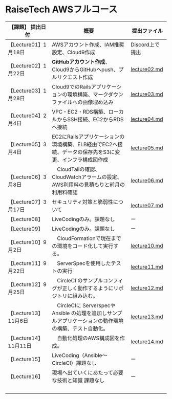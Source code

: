 # RaiseTech AWSフルコース
| 【課題】 提出日付         |概要                                  |提出ファイル                               |
|-----------------------|------------------------------------------|--------------------------------|
【Lecture01】1月18日|AWSアカウント作成、IAM推奨設定、Cloud9作成|Discord上で提出|
【Lecture02】1月22日|**GitHubアカウント作成**、Cloud9からGitHubへpush、プルリクエスト作成| [lecture02.md](https://github.com/taemimizukura/RaiseTech/blob/main/lecture02.md)  
【Lecture03】1月28日|Cloud9でのRailsアプリケーションの環境構築、マークダウンファイルへの画像埋め込み| [lecture03.md](https://github.com/taemimizukura/RaiseTech/blob/main/lecture03.md)|
【Lecture04】2月4日|VPC・EC2・RDS構築、ローカルからSSH接続、EC2からRDSへ接続| [lecture04.md](https://github.com/taemimizukura/RaiseTech/blob/main/lecture04.md)  
【Lecture05】3月4日|EC2にRailsアプリケーションの環境構築、ELB経由でEC2へ接続、データの保存先をS3に変更、インフラ構成図作成|[lecture05.md](https://github.com/taemimizukura/RaiseTech/blob/main/lecture05.md)  
【Lecture06】3月8日|　CloudTailの確認、CloudWatchアラームの設定、AWS利用料の見積もりと前月の利用料確認|[lecture06.md](https://github.com/taemimizukura/RaiseTech/blob/main/lecture06.md)  
【Lecture07】3月17日| セキュリティ対策と脆弱性について|[lecture07.md](https://github.com/taemimizukura/RaiseTech/blob/main/lecture07.md)  
【Lecture08】|LiveCodingのみ。課題なし| ー
【Lecture09】|LiveCodingのみ。課題なし| ー
【Lecture10】9月2日|　CloudFormationで現在までの環境をコード化して実行する。|[lecture10.md](https://github.com/taemimizukura/RaiseTech/blob/main/lectur10.md)  
【Lecture11】9月22日|　ServerSpecを使用したテストの実行|[lecture11.md](https://github.com/taemimizukura/RaiseTech/blob/main/lectur11.md)|  
【Lecture12】9月25日|　CircleCI のサンプルコンフィグが正しく動作するようにリポジトリに組み込む。|[lecture12.md](https://github.com/taemimizukura/RaiseTech/blob/main/lectur12.md)|[lecture12_syntaxfix.md](https://github.com/taemimizukura/RaiseTech/blob/main/lecture12_syntaxfix.md)  
【Lecture13】11月6日|　CircleCIに ServerspecやAnsible の処理を追加しサンプルアプリケーションの動作環境の構築、テスト自動化。|[lecture13.md](https://github.com/taemimizukura/RaiseTech/blob/main/lectur13.md)  
【Lecture14】11月11日|　自動化処理のAWS構成図を作成。|[lecture14.md](https://github.com/taemimizukura/RaiseTech/blob/main/lectur14.md)  
【Lecture15】|LiveCoding（Ansible〜CircleCI）課題なし| ー
【Lecture16】|現場へ出ていくにあたって必要な技術と知識 課題なし| ー
|            |　                                        |                                |
